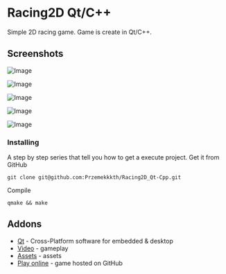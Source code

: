 # Racing2D Qt/C++
Simple 2D racing game. Game is create in Qt/C++.

## Screenshots

![Image](https://user-images.githubusercontent.com/28188300/174487347-6252917c-a185-4128-bb7e-985fbca92ffe.png)

![Image](https://user-images.githubusercontent.com/28188300/174487349-e9bd353a-202e-4014-87f1-e21cd6acf9fa.png)

![Image](https://user-images.githubusercontent.com/28188300/174487351-44af6873-cb51-4ccd-be81-862f26c72738.png)

![Image](https://user-images.githubusercontent.com/28188300/174487352-3e966e5f-94da-45d2-960e-6d7b88e08741.png)

![Image](https://user-images.githubusercontent.com/28188300/174487353-1edf874e-2b7f-483f-b033-582b47a8a05c.png)

### Installing
A step by step series  that tell you how to get a execute project.
Get it from GitHub
```
git clone git@github.com:Przemekkkth/Racing2D_Qt-Cpp.git
```
Compile
```
qmake && make
```

## Addons
* [Qt](https://www.qt.io/) - Cross-Platform software for embedded & desktop
* [Video](https://youtu.be/W5CXwCxRi3E) - gameplay
* [Assets](https://www.kenney.nl/) - assets
* [Play online](https://przemekkkth.github.io/assets/games/racing2d/index.html) - game hosted on GitHub
